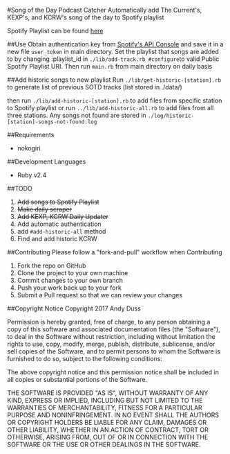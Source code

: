 #Song of the Day Podcast Catcher
Automatically add The Current's, KEXP's, and KCRW's song of the day to Spotify playlist

Spotify Playlist can be found [here](https://open.spotify.com/user/andyduss/playlist/1VJVFypnr5RFbUvRIEF6Pu)

##Use
Obtain authentication key from [Spotify's API Console](https://developer.spotify.com/web-api/console/post-playlist-tracks/) and save it in a new file `user_token` in main directory.
Set the playlist that songs are added to by changing :playlist_id in `./lib/add-track.rb #configure`to valid Public Spotify Playlist URI.
Then run `main.rb` from main directory on daily basis

##Add historic songs to new playlist
Run `./lib/get-historic-[station].rb` to generate list of previous SOTD tracks (list stored in ./data/)

then run `./lib/add-historic-[station].rb` to add files from specific station to Spotify playlist
or run `../lib/add-historic-all.rb` to add files from all three stations. Any songs not found are stored in `./log/historic-[station]-songs-not-found.log`

##Requirements
* nokogiri

##Development Languages
* Ruby v2.4

##TODO
1. ~~Add songs to Spotify Playlist~~
2. ~~Make daily scraper~~
3. ~~Add KEXP, KCRW Daily Updater~~
4. Add automatic authentication
5. add `#add-historic-all` method
6. Find and add historic KCRW

##Contributing
Please follow a "fork-and-pull" workflow when Contributing

1. Fork the repo on GitHub
2. Clone the project to your own machine
3. Commit changes to your own branch
4. Push your work back up to your fork
5. Submit a Pull request so that we can review your changes

##Copyright Notice
Copyright 2017 Andy Duss

Permission is hereby granted, free of charge, to any person obtaining a copy of this software and associated documentation files (the "Software"), to deal in the Software without restriction, including without limitation the rights to use, copy, modify, merge, publish, distribute, sublicense, and/or sell copies of the Software, and to permit persons to whom the Software is furnished to do so, subject to the following conditions:

The above copyright notice and this permission notice shall be included in all copies or substantial portions of the Software.

THE SOFTWARE IS PROVIDED "AS IS", WITHOUT WARRANTY OF ANY KIND, EXPRESS OR IMPLIED, INCLUDING BUT NOT LIMITED TO THE WARRANTIES OF MERCHANTABILITY, FITNESS FOR A PARTICULAR PURPOSE AND NONINFRINGEMENT. IN NO EVENT SHALL THE AUTHORS OR COPYRIGHT HOLDERS BE LIABLE FOR ANY CLAIM, DAMAGES OR OTHER LIABILITY, WHETHER IN AN ACTION OF CONTRACT, TORT OR OTHERWISE, ARISING FROM, OUT OF OR IN CONNECTION WITH THE SOFTWARE OR THE USE OR OTHER DEALINGS IN THE SOFTWARE.
